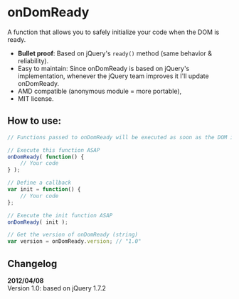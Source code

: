 # onDomReady

A function that allows you to safely initialize your code when the DOM is ready.

* **Bullet proof**: Based on jQuery's `ready()` method (same behavior & reliability).
* Easy to maintain: Since onDomReady is based on jQuery's implementation, whenever the jQuery team improves it I'll update onDomReady.  
* AMD compatible (anonymous module = more portable),
* MIT license.

## How to use:

```js
// Functions passed to onDomReady will be executed as soon as the DOM is ready.

// Execute this function ASAP
onDomReady( function() {
    // Your code
} );

// Define a callback
var init = function() {
    // Your code
};

// Execute the init function ASAP
onDomReady( init );

// Get the version of onDomReady (string)
var version = onDomReady.version; // "1.0"
```

## Changelog

**2012/04/08**  
Version 1.0: based on jQuery 1.7.2
